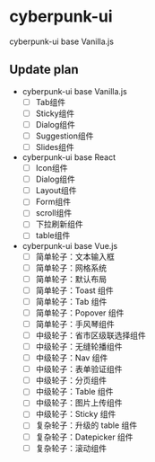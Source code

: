 # cyberpunk-ui
cyberpunk-ui base Vanilla.js

## Update plan

* cyberpunk-ui base Vanilla.js
  * [ ] Tab组件
  * [ ] Sticky组件
  * [ ] Dialog组件
  * [ ] Suggestion组件
  * [ ] Slides组件
* cyberpunk-ui base React
  * [ ] Icon组件
  * [ ] Dialog组件
  * [ ] Layout组件
  * [ ] Form组件
  * [ ] scroll组件
  * [ ] 下拉刷新组件
  * [ ] table组件
* cyberpunk-ui base Vue.js
  * [ ] 简单轮子：文本输入框
  * [ ] 简单轮子：网格系统
  * [ ] 简单轮子：默认布局
  * [ ] 简单轮子：Toast 组件
  * [ ] 简单轮子：Tab 组件
  * [ ] 简单轮子：Popover 组件
  * [ ] 简单轮子：手风琴组件
  * [ ] 中级轮子：省市区级联选择组件
  * [ ] 中级轮子：无缝轮播组件
  * [ ] 中级轮子：Nav 组件
  * [ ] 中级轮子：表单验证组件
  * [ ] 中级轮子：分页组件
  * [ ] 中级轮子：Table 组件
  * [ ] 中级轮子：图片上传组件
  * [ ] 中级轮子：Sticky 组件
  * [ ] 复杂轮子：升级的 table 组件
  * [ ] 复杂轮子：Datepicker 组件
  * [ ] 复杂轮子：滚动组件
